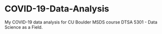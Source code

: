 # COVID-19-Data-Analysis
My COVID-19 data analysis for CU Boulder MSDS course DTSA 5301 - Data Science as a Field.
